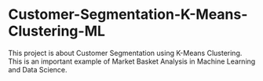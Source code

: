# Customer-Segmentation-K-Means-Clustering-ML
This project is about Customer Segmentation using K-Means Clustering. This is an important example of Market Basket Analysis in Machine Learning and Data Science.
